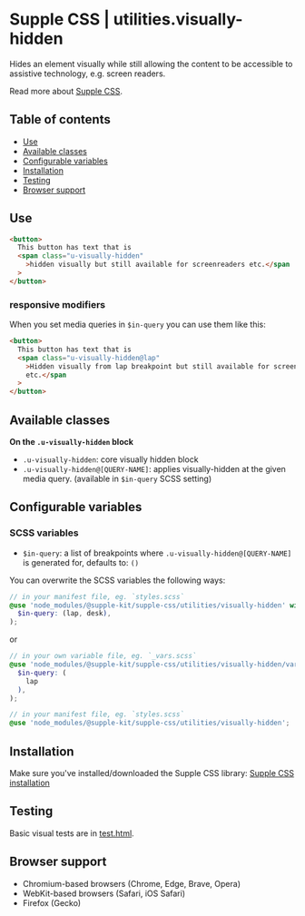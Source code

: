 # Supple CSS | utilities.visually-hidden

Hides an element visually while still allowing the content to be accessible to assistive technology, e.g. screen readers.

Read more about [Supple CSS](https://github.com/supple-css/supple).

## Table of contents

- [Use](#use)
- [Available classes](#available-classes)
- [Configurable variables](#configurable-variables)
- [Installation](#installation)
- [Testing](#testing)
- [Browser support](#browser-support)

## Use

```html
<button>
  This button has text that is
  <span class="u-visually-hidden"
    >hidden visually but still available for screenreaders etc.</span
  >
</button>
```

### responsive modifiers

When you set media queries in `$in-query` you can use them like this:

```html
<button>
  This button has text that is
  <span class="u-visually-hidden@lap"
    >Hidden visually from lap breakpoint but still available for screenreaders
    etc.</span
  >
</button>
```

## Available classes

**On the `.u-visually-hidden` block**

- `.u-visually-hidden`: core visually hidden block
- `.u-visually-hidden@[QUERY-NAME]`: applies visually-hidden at the given media query. (available in `$in-query` SCSS setting)

## Configurable variables

### SCSS variables

- `$in-query`: a list of breakpoints where `.u-visually-hidden@[QUERY-NAME]` is generated for, defaults to: `()`

You can overwrite the SCSS variables the following ways:

```scss
// in your manifest file, eg. `styles.scss`
@use 'node_modules/@supple-kit/supple-css/utilities/visually-hidden' with (
  $in-query: (lap, desk),
);
```

or

```scss
// in your own variable file, eg. `_vars.scss`
@use 'node_modules/@supple-kit/supple-css/utilities/visually-hidden/variables' with (
  $in-query: (
    lap
  ),
);

// in your manifest file, eg. `styles.scss`
@use 'node_modules/@supple-kit/supple-css/utilities/visually-hidden';
```

## Installation

Make sure you've installed/downloaded the Supple CSS library: [Supple CSS installation](../../#installation)

## Testing

Basic visual tests are in [test.html](https://supple-kit.github.io/supple-css/utilities/visually-hidden/test.html).

## Browser support

- Chromium-based browsers (Chrome, Edge, Brave, Opera)
- WebKit-based browsers (Safari, iOS Safari)
- Firefox (Gecko)
